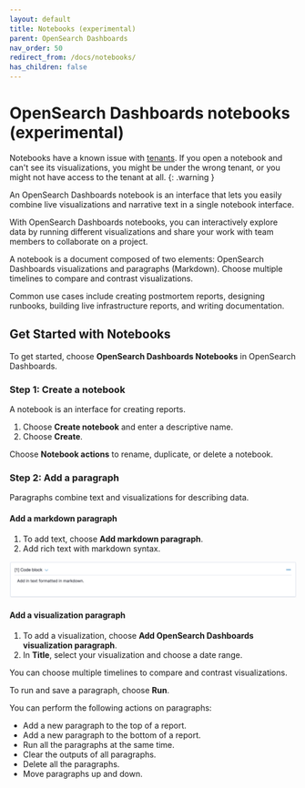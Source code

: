 ```yaml
---
layout: default
title: Notebooks (experimental)
parent: OpenSearch Dashboards
nav_order: 50
redirect_from: /docs/notebooks/
has_children: false
---
```


# OpenSearch Dashboards notebooks (experimental)

Notebooks have a known issue with [tenants](../../security/access-control/multi-tenancy/). If you open a notebook and can't see its visualizations, you might be under the wrong tenant, or you might not have access to the tenant at all.
{: .warning }

An OpenSearch Dashboards notebook is an interface that lets you easily combine live visualizations and narrative text in a single notebook interface.

With OpenSearch Dashboards notebooks, you can interactively explore data by running different visualizations and share your work with team members to collaborate on a project.

A notebook is a document composed of two elements: OpenSearch Dashboards visualizations and paragraphs (Markdown). Choose multiple timelines to compare and contrast visualizations.

Common use cases include creating postmortem reports, designing runbooks, building live infrastructure reports, and writing documentation.


## Get Started with Notebooks

To get started, choose **OpenSearch Dashboards Notebooks** in OpenSearch Dashboards.


### Step 1: Create a notebook

A notebook is an interface for creating reports.

1. Choose **Create notebook** and enter a descriptive name.
1. Choose **Create**.

Choose **Notebook actions** to rename, duplicate, or delete a notebook.


### Step 2: Add a paragraph

Paragraphs combine text and visualizations for describing data.


#### Add a markdown paragraph

1. To add text, choose **Add markdown paragraph**.
1. Add rich text with markdown syntax.

![Markdown paragraph](../../images/markdown-notebook.png)


#### Add a visualization paragraph

1. To add a visualization, choose **Add OpenSearch Dashboards visualization paragraph**.
1. In **Title**, select your visualization and choose a date range.

You can choose multiple timelines to compare and contrast visualizations.

To run and save a paragraph, choose **Run**.

You can perform the following actions on paragraphs:

- Add a new paragraph to the top of a report.
- Add a new paragraph to the bottom of a report.
- Run all the paragraphs at the same time.
- Clear the outputs of all paragraphs.
- Delete all the paragraphs.
- Move paragraphs up and down.
